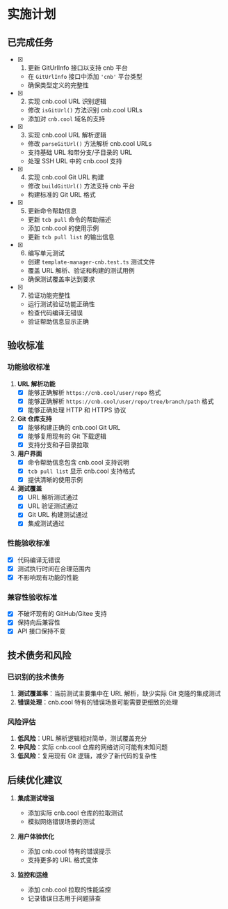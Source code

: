 # 实施计划

## 已完成任务

- [x]   1. 更新 GitUrlInfo 接口以支持 cnb 平台
    - 在 `GitUrlInfo` 接口中添加 `'cnb'` 平台类型
    - 确保类型定义的完整性

- [x]   2. 实现 cnb.cool URL 识别逻辑
    - 修改 `isGitUrl()` 方法识别 cnb.cool URLs
    - 添加对 `cnb.cool` 域名的支持

- [x]   3. 实现 cnb.cool URL 解析逻辑
    - 修改 `parseGitUrl()` 方法解析 cnb.cool URLs
    - 支持基础 URL 和带分支/子目录的 URL
    - 处理 SSH URL 中的 cnb.cool 支持

- [x]   4. 实现 cnb.cool Git URL 构建
    - 修改 `buildGitUrl()` 方法支持 cnb 平台
    - 构建标准的 Git URL 格式

- [x]   5. 更新命令帮助信息
    - 更新 `tcb pull` 命令的帮助描述
    - 添加 cnb.cool 的使用示例
    - 更新 `tcb pull list` 的输出信息

- [x]   6. 编写单元测试
    - 创建 `template-manager-cnb.test.ts` 测试文件
    - 覆盖 URL 解析、验证和构建的测试用例
    - 确保测试覆盖率达到要求

- [x]   7. 验证功能完整性
    - 运行测试验证功能正确性
    - 检查代码编译无错误
    - 验证帮助信息显示正确

## 验收标准

### 功能验收标准

1. **URL 解析功能**
    - [x] 能够正确解析 `https://cnb.cool/user/repo` 格式
    - [x] 能够正确解析 `https://cnb.cool/user/repo/tree/branch/path` 格式
    - [x] 能够正确处理 HTTP 和 HTTPS 协议

2. **Git 仓库支持**
    - [x] 能够构建正确的 cnb.cool Git URL
    - [x] 能够复用现有的 Git 下载逻辑
    - [x] 支持分支和子目录拉取

3. **用户界面**
    - [x] 命令帮助信息包含 cnb.cool 支持说明
    - [x] `tcb pull list` 显示 cnb.cool 支持格式
    - [x] 提供清晰的使用示例

4. **测试覆盖**
    - [x] URL 解析测试通过
    - [x] URL 验证测试通过
    - [x] Git URL 构建测试通过
    - [x] 集成测试通过

### 性能验收标准

- [x] 代码编译无错误
- [x] 测试执行时间在合理范围内
- [x] 不影响现有功能的性能

### 兼容性验收标准

- [x] 不破坏现有的 GitHub/Gitee 支持
- [x] 保持向后兼容性
- [x] API 接口保持不变

## 技术债务和风险

### 已识别的技术债务

1. **测试覆盖率**：当前测试主要集中在 URL 解析，缺少实际 Git 克隆的集成测试
2. **错误处理**：cnb.cool 特有的错误场景可能需要更细致的处理

### 风险评估

1. **低风险**：URL 解析逻辑相对简单，测试覆盖充分
2. **中风险**：实际 cnb.cool 仓库的网络访问可能有未知问题
3. **低风险**：复用现有 Git 逻辑，减少了新代码的复杂性

## 后续优化建议

1. **集成测试增强**
    - 添加实际 cnb.cool 仓库的拉取测试
    - 模拟网络错误场景的测试

2. **用户体验优化**
    - 添加 cnb.cool 特有的错误提示
    - 支持更多的 URL 格式变体

3. **监控和运维**
    - 添加 cnb.cool 拉取的性能监控
    - 记录错误日志用于问题排查
